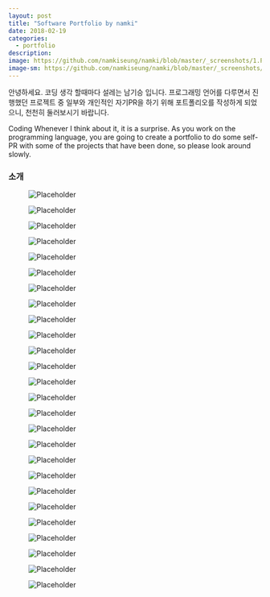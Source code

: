 ```yaml
---
layout: post
title: "Software Portfolio by namki"
date: 2018-02-19
categories:
  - portfolio
description:
image: https://github.com/namkiseung/namki/blob/master/_screenshots/1.PNG?raw=true
image-sm: https://github.com/namkiseung/namki/blob/master/_screenshots/1.PNG?raw=true
---
```

안녕하세요. 코딩 생각 할때마다 설레는 남기승 입니다. 프로그래밍 언어를 다루면서 진행했던 프로젝트 중 일부와 개인적인 자기PR을 하기 위해 포트폴리오를 작성하게 되었으니, 천천히 둘러보시기 바랍니다.

Coding Whenever I think about it, it is a surprise. As you work on the programming language, you are going to create a portfolio to do some self-PR with some of the projects that have been done, so please look around slowly.
<br>
<h3>소개</h3>
<figure>
  <img src="https://github.com/namkiseung/namki/blob/master/_screenshots/page02.png?raw=true" alt="Placeholder"/>
</figure>
<figure>
  <img src="https://github.com/namkiseung/namki/blob/master/_screenshots/page03.png?raw=true" alt="Placeholder"/>
</figure>
<figure>
  <img src="https://github.com/namkiseung/namki/blob/master/_screenshots/page07.png?raw=true" alt="Placeholder"/>
</figure>
<figure>
  <img src="https://github.com/namkiseung/namki/blob/master/_screenshots/page08.png?raw=true" alt="Placeholder"/>
</figure>
<figure>
  <img src="https://github.com/namkiseung/namki/blob/master/_screenshots/page09.png?raw=true" alt="Placeholder"/>
</figure>
<figure>
  <img src="https://github.com/namkiseung/namki/blob/master/_screenshots/page10.png?raw=true" alt="Placeholder"/>
</figure>
<figure>
  <img src="https://github.com/namkiseung/namki/blob/master/_screenshots/page11.png?raw=true" alt="Placeholder"/>
</figure>
<figure>
  <img src="https://github.com/namkiseung/namki/blob/master/_screenshots/page12.png?raw=true" alt="Placeholder"/>
</figure>
<figure>
  <img src="https://github.com/namkiseung/namki/blob/master/_screenshots/page13.png?raw=true" alt="Placeholder"/>
</figure>
<figure>
  <img src="https://github.com/namkiseung/namki/blob/master/_screenshots/page14.png?raw=true" alt="Placeholder"/>
</figure>
<figure>
  <img src="https://github.com/namkiseung/namki/blob/master/_screenshots/page15.png?raw=true" alt="Placeholder"/>
</figure>
<figure>
  <img src="https://github.com/namkiseung/namki/blob/master/_screenshots/page16.png?raw=true" alt="Placeholder"/>
</figure>
<figure>
  <img src="https://github.com/namkiseung/namki/blob/master/_screenshots/page17.png?raw=true" alt="Placeholder"/>
</figure>
<figure>
  <img src="https://github.com/namkiseung/namki/blob/master/_screenshots/page18.png?raw=true" alt="Placeholder"/>
</figure>
<figure>
  <img src="https://github.com/namkiseung/namki/blob/master/_screenshots/page19.png?raw=true" alt="Placeholder"/>
</figure>
<figure>
  <img src="https://github.com/namkiseung/namki/blob/master/_screenshots/page20.png?raw=true" alt="Placeholder"/>
</figure>
<figure>
  <img src="https://github.com/namkiseung/namki/blob/master/_screenshots/page21.png?raw=true" alt="Placeholder"/>
</figure>
<figure>
  <img src="https://github.com/namkiseung/namki/blob/master/_screenshots/page22.png?raw=true" alt="Placeholder"/>
</figure>
<figure>
  <img src="https://github.com/namkiseung/namki/blob/master/_screenshots/page23.png?raw=true" alt="Placeholder"/>
</figure>
<figure>
  <img src="https://github.com/namkiseung/namki/blob/master/_screenshots/page24.png?raw=true" alt="Placeholder"/>
</figure>
<figure>
  <img src="https://github.com/namkiseung/namki/blob/master/_screenshots/page25.png?raw=true" alt="Placeholder"/>
</figure>
<figure>
  <img src="https://github.com/namkiseung/namki/blob/master/_screenshots/page26.png?raw=true" alt="Placeholder"/>
</figure>
<figure>
  <img src="https://github.com/namkiseung/namki/blob/master/_screenshots/page27.png?raw=true" alt="Placeholder"/>
</figure>
<figure>
  <img src="https://github.com/namkiseung/namki/blob/master/_screenshots/page28.png?raw=true" alt="Placeholder"/>
</figure>
<figure>
  <img src="https://github.com/namkiseung/namki/blob/master/_screenshots/page29.png?raw=true" alt="Placeholder"/>
</figure>
<figure>
  <img src="https://github.com/namkiseung/namki/blob/master/_screenshots/page30.png?raw=true" alt="Placeholder"/>
</figure>

<br>

<!-- <ul>
  <li></li>
  <li></li>
  <li></li>
  <li></li>
</ul>
<ol>
  <li></li>
  <li></li>
  <li></li>
  <li></li>
</ol> -->

<!-- 
<figure>
  <img src="https://picsum.photos/2000/1200?image=1003" alt="Placeholder"/>
</figure>

<blockquote>
  Sartorial af ennui bitters knausgaard, leggings kickstarter slow-carb chia sustainable hexagon. Prism 3 wolf moon occupy ramps wayfarers tumblr narwhal 90's.
  <cite>Man braid</cite>
</blockquote>

<h4>Subway tile</h4>
 -->
<!-- <figure>
  <img src="https://picsum.photos/2000/1200?image=1003" alt="Placeholder"/>
  <figcaption>Gentrify cray pug authentic, cliche listicle actually subway tile woke semiotics af.</figcaption>
</figure> -->
